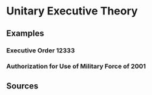 # Unitary Executive Theory

## Examples

### Executive Order 12333

### Authorization for Use of Military Force of 2001

## Sources